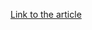 [Link to the article](https://research.checkpoint.com/2024/maldocs-of-word-and-excel-vigor-of-the-ages/)
